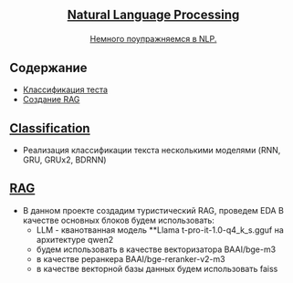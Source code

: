 <!-- markdownlint-disable first-line-h1 -->
<!-- markdownlint-disable html -->
<!-- markdownlint-disable no-duplicate-header -->

<h2>
<p align="center">
  <a href="">Natural Language Processing</a>
</p>
</h2>

<p align="center">
<a href="">Немного поупражняемся в NLP.</a>       
</p>

## Содержание
- [Классификация теста](#Classification)
- [Создание RAG](#RAG)

## [Classification](https://github.com/DEDMOPO3PEAHIMATOP/Deep-Learning/blob/main/NLP/TextClassification_(no_widjets).ipynb)
- Реализация классификации текста несколькими моделями (RNN, GRU, GRUx2, BDRNN)

## [RAG]()
- В данном проекте создадим туристический RAG, проведем EDA
  В качестве основных блоков будем использовать:
  - LLM - кванотванная модель **Llama t-pro-it-1.0-q4_k_s.gguf на архитектуре qwen2
  - будем использовать в качестве векторизатора BAAI/bge-m3
  - в качестве реранкера BAAI/bge-reranker-v2-m3
  - в качестве векторной базы данных будем использовать faiss
